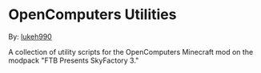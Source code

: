 # OpenComputers Utilities
By: [lukeh990](https://github.com/lukeh990)

A collection of utility scripts for the OpenComputers Minecraft mod on the modpack "FTB Presents SkyFactory 3."
